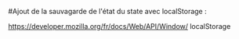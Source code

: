 #Ajout de la sauvagarde de l'état du state avec localStorage :

https://developer.mozilla.org/fr/docs/Web/API/Window/
localStorage